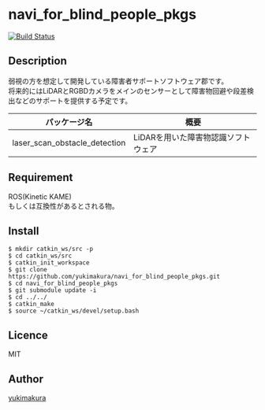 # navi_for_blind_people_pkgs

[![Build Status](https://travis-ci.org/yukimakura/navi_for_blind_people_pkgs.svg?branch=master)](https://travis-ci.org/yukimakura/navi_for_blind_people_pkgs)
## Description
弱視の方を想定して開発している障害者サポートソフトウェア郡です。   
将来的にはLiDARとRGBDカメラをメインのセンサーとして障害物回避や段差検出などのサポートを提供する予定です。   

|パッケージ名 |概要|
|---|---|   
|laser_scan_obstacle_detection|LiDARを用いた障害物認識ソフトウェア|   

## Requirement
ROS(Kinetic KAME)   
もしくは互換性があるとされる物。

## Install
```
$ mkdir catkin_ws/src -p
$ cd catkin_ws/src
$ catkin_init_workspace
$ git clone https://github.com/yukimakura/navi_for_blind_people_pkgs.git
$ cd navi_for_blind_people_pkgs
$ git submodule update -i
$ cd ../../
$ catkin_make
$ source ~/catkin_ws/devel/setup.bash
```

## Licence
MIT

## Author

[yukimakura](https://twitter.com/yukimakura86)
